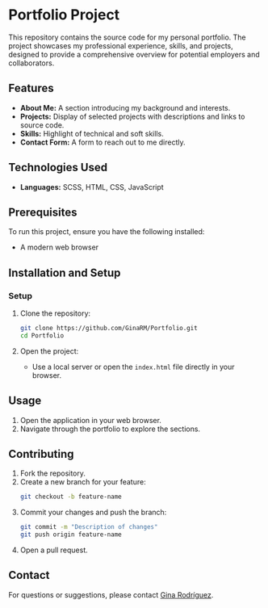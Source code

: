 # Portfolio Project

This repository contains the source code for my personal portfolio. The project showcases my professional experience, skills, and projects, designed to provide a comprehensive overview for potential employers and collaborators.

## Features
- **About Me:** A section introducing my background and interests.
- **Projects:** Display of selected projects with descriptions and links to source code.
- **Skills:** Highlight of technical and soft skills.
- **Contact Form:** A form to reach out to me directly.

## Technologies Used
- **Languages:** SCSS, HTML, CSS, JavaScript

## Prerequisites
To run this project, ensure you have the following installed:
- A modern web browser

## Installation and Setup

### Setup
1. Clone the repository:
   ```bash
   git clone https://github.com/GinaRM/Portfolio.git
   cd Portfolio
   ```

2. Open the project:
   - Use a local server or open the `index.html` file directly in your browser.

## Usage
1. Open the application in your web browser.
2. Navigate through the portfolio to explore the sections.

## Contributing
1. Fork the repository.
2. Create a new branch for your feature:
   ```bash
   git checkout -b feature-name
   ```
3. Commit your changes and push the branch:
   ```bash
   git commit -m "Description of changes"
   git push origin feature-name
   ```
4. Open a pull request.


## Contact
For questions or suggestions, please contact [Gina Rodríguez](https://github.com/GinaRM).

